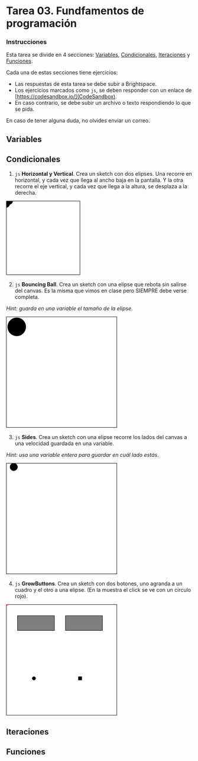 # Tarea 03. Fundfamentos de programación

### Instrucciones

Esta tarea se divide en 4 secciones: [Variables](#variables), [Condicionales](#condicionales), [Iteraciones](#iteraciones) y [Funciones](#funciones).

Cada una de estas secciones tiene ejercicios:

- Las respuestas de esta tarea se debe subir a Brightspace.
- Los ejercicios marcados como `js`, se deben responder con un enlace de [https://codesandbox.io/](CodeSandbox).
- En caso contrario, se debe subir un archivo o texto respondiendo lo que se pida.

En caso de tener alguna duda, no olvides enviar un correo.

## Variables

## Condicionales

1. `js` **Horizontal y Vertical**. Crea un sketch con dos elipses. Una recorre en horizontal, y cada vez que llega al ancho baja en la pantalla. Y la otra recorre el eje vertical, y cada vez que llega a la altura, se desplaza a la derecha.

![vertical](verticalhorizontal.gif)

2. `js` **Bouncing Ball**. Crea un sketch con una elipse que rebota sin salirse del canvas. Es la misma que vimos en clase pero SIEMPRE debe verse completa. 

_Hint: guarda en una variable el tamaño de la elipse_.

![bouncing](bouncing.gif)

3. `js` **Sides**. Crea un sketch con una elipse recorre los lados del canvas a una velocidad guardada en una variable.

_Hint: usa una variable entera para guardar en cuál lado estás_.

![sides](sides.gif)

4. `js` **GrowButtons**. Crea un sketch con dos botones, uno agranda a un cuadro y el otro a una elipse. (En la muestra el click se ve con un circulo rojo).

![twobuttons](buttons.gif)

## Iteraciones

## Funciones
